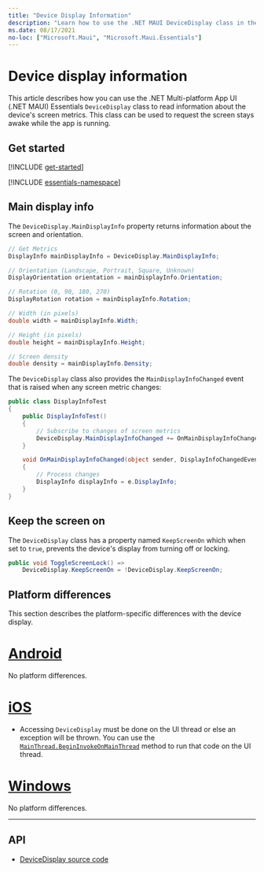 ```yaml
---
title: "Device Display Information"
description: "Learn how to use the .NET MAUI DeviceDisplay class in the Microsoft.Maui.Essentials namespace, which provides screen metrics for the device on which the app is running."
ms.date: 08/17/2021
no-loc: ["Microsoft.Maui", "Microsoft.Maui.Essentials"]
---
```


# Device display information

This article describes how you can use the .NET Multi-platform App UI (.NET MAUI) Essentials `DeviceDisplay` class to read information about the device's screen metrics. This class can be used to request the screen stays awake while the app is running.

## Get started

[!INCLUDE [get-started](../includes/get-started.md)]

[!INCLUDE [essentials-namespace](../includes/essentials-namespace.md)]

## Main display info

The `DeviceDisplay.MainDisplayInfo` property returns information about the screen and orientation.

```csharp
// Get Metrics
DisplayInfo mainDisplayInfo = DeviceDisplay.MainDisplayInfo;

// Orientation (Landscape, Portrait, Square, Unknown)
DisplayOrientation orientation = mainDisplayInfo.Orientation;

// Rotation (0, 90, 180, 270)
DisplayRotation rotation = mainDisplayInfo.Rotation;

// Width (in pixels)
double width = mainDisplayInfo.Width;

// Height (in pixels)
double height = mainDisplayInfo.Height;

// Screen density
double density = mainDisplayInfo.Density;
```

The `DeviceDisplay` class also provides the `MainDisplayInfoChanged` event that is raised when any screen metric changes:

```csharp
public class DisplayInfoTest
{
    public DisplayInfoTest()
    {
        // Subscribe to changes of screen metrics
        DeviceDisplay.MainDisplayInfoChanged += OnMainDisplayInfoChanged;
    }

    void OnMainDisplayInfoChanged(object sender, DisplayInfoChangedEventArgs  e)
    {
        // Process changes
        DisplayInfo displayInfo = e.DisplayInfo;
    }
}
```

## Keep the screen on

The `DeviceDisplay` class has a property named `KeepScreenOn` which when set to `true`, prevents the device's display from turning off or locking.

```csharp
public void ToggleScreenLock() =>
    DeviceDisplay.KeepScreenOn = !DeviceDisplay.KeepScreenOn;
```

## Platform differences

This section describes the platform-specific differences with the device display.

<!-- markdownlint-disable MD025 -->
# [Android](#tab/android)

No platform differences.

# [iOS](#tab/ios)

- Accessing `DeviceDisplay` must be done on the UI thread or else an exception will be thrown. You can use the [`MainThread.BeginInvokeOnMainThread`](../appmodel/main-thread.md) method to run that code on the UI thread.

# [Windows](#tab/windows)

No platform differences.

-----
<!-- markdownlint-enable MD025 -->

## API

- [DeviceDisplay source code](https://github.com/xamarin/Essentials/tree/main/Xamarin.Essentials/DeviceDisplay)
<!-- - [DeviceDisplay API documentation](xref:Microsoft.Maui.Essentials.DeviceDisplay)-->
